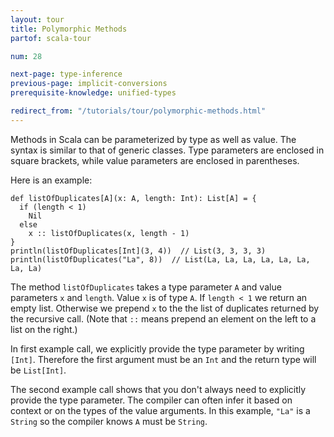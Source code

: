 ```yaml
---
layout: tour
title: Polymorphic Methods
partof: scala-tour

num: 28

next-page: type-inference
previous-page: implicit-conversions
prerequisite-knowledge: unified-types

redirect_from: "/tutorials/tour/polymorphic-methods.html"
---
```


Methods in Scala can be parameterized by type as well as value. The syntax is similar to that of generic classes. Type parameters are enclosed in square brackets, while value parameters are enclosed in parentheses.

Here is an example:

```tut
def listOfDuplicates[A](x: A, length: Int): List[A] = {
  if (length < 1)
    Nil
  else
    x :: listOfDuplicates(x, length - 1)
}
println(listOfDuplicates[Int](3, 4))  // List(3, 3, 3, 3)
println(listOfDuplicates("La", 8))  // List(La, La, La, La, La, La, La, La)
```

The method `listOfDuplicates` takes a type parameter `A` and value parameters `x` and `length`. Value `x` is of type `A`. If `length < 1` we return an empty list. Otherwise we prepend `x` to the the list of duplicates returned by the recursive call. (Note that `::` means prepend an element on the left to a list on the right.)

In first example call, we explicitly provide the type parameter by writing `[Int]`. Therefore the first argument must be an `Int` and the return type will be `List[Int]`.

The second example call shows that you don't always need to explicitly provide the type parameter.  The compiler can often infer it based on context or on the types of the value arguments.  In this example, `"La"` is a `String` so the compiler knows `A` must be `String`.
